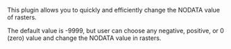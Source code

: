 This plugin allows you to quickly and efficiently change the NODATA value of rasters.

The default value is -9999, but user can choose any negative, positive, or 0 (zero) value and change the NODATA value in rasters.
